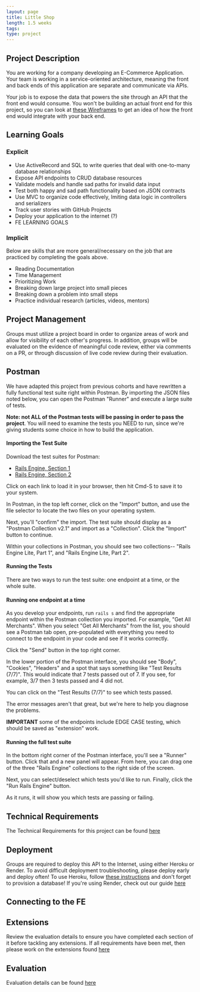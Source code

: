 ```yaml
---
layout: page
title: Little Shop
length: 1.5 weeks
tags:
type: project
---
```


## Project Description

You are working for a company developing an E-Commerce Application. Your team is working in a service-oriented architecture, meaning the front and back ends of this application are separate and communicate via APIs. 

Your job is to expose the data that powers the site through an API that the front end would consume. You won't be building an actual front end for this project, so you can look at [these Wireframes](./wireframes) to get an idea of how the front end would integrate with your back end.

<!-- TO-DO: Add details about connecting to an already existing FE app that will consume these endpoints -->

## Learning Goals

### Explicit

* Use ActiveRecord and SQL to write queries that deal with one-to-many database relationships
* Expose API endpoints to CRUD database resources
* Validate models and handle sad paths for invalid data input
* Test both happy and sad path functionality based on JSON contracts
* Use MVC to organize code effectively, lmiting data logic in controllers and serializers
* Track user stories with GitHub Projects
* Deploy your application to the internet (?)
* FE LEARNING GOALS

### Implicit
Below are skills that are more general/necessary on the job that are practiced by completing the goals above.

* Reading Documentation
* Time Management
* Prioritizing Work
* Breaking down large project into small pieces
* Breaking down a problem into small steps
* Practice individual research (articles, videos, mentors)

## Project Management

Groups must utilize a project board in order to organize areas of work and allow for  visibility of each other's progress. In addition, groups will be evaluated on the evidence of meaningful code review, either via comments on a PR, or through discussion of live code review during their evaluation. 

## Postman

We have adapted this project from previous cohorts and have rewritten a fully functional test suite right within Postman. By importing the JSON files noted below, you can open the Postman "Runner" and execute a large suite of tests.

**Note: not ALL of the Postman tests will be passing in order to pass the project**. You will need to examine the tests you NEED to run, since we're giving students some choice in how to build the application.

#### Importing the Test Suite

Download the test suites for Postman:
* [Rails Engine, Section 1](./RailsEngineSection1.postman_collection.json)
* [Rails Engine, Section 2](./RailsEngineSection2.postman_collection.json)

Click on each link to load it in your browser, then hit Cmd-S to save it to your system.

In Postman, in the top left corner, click on the "Import" button, and use the file selector to locate the two files on your operating system.

Next, you'll "confirm" the import. The test suite should display as a "Postman Collection v2.1" and import as a "Collection". Click the "Import" button to continue.

Within your collections in Postman, you should see two collections-- "Rails Engine Lite, Part 1", and "Rails Engine Lite, Part 2". 

#### Running the Tests

There are two ways to run the test suite: one endpoint at a time, or the whole suite.

#### Running one endpoint at a time

As you develop your endpoints, run `rails s` and find the appropriate endpoint within the Postman collection you imported. For example, "Get All Merchants". When you select "Get All Merchants" from the list, you should see a Postman tab open, pre-populated with everything you need to connect to the endpoint in your code and see if it works correctly.

Click the "Send" button in the top right corner.

In the lower portion of the Postman interface, you should see "Body", "Cookies", "Headers" and a spot that says something like "Test Results (7/7)". This would indicate that 7 tests passed out of 7. If you see, for example, 3/7 then 3 tests passed and 4 did not.

You can click on the "Test Results (7/7)" to see which tests passed.

The error messages aren't that great, but we're here to help you diagnose the problems.

<!-- TO-DO: make required? -->
**IMPORTANT** some of the endpoints include EDGE CASE testing, which should be saved as "extension" work.

#### Running the full test suite

In the bottom right corner of the Postman interface, you'll see a "Runner" button. Click that and a new panel will appear. From here, you can drag one of the three "Rails Engine" collections to the right side of the screen.

Next, you can select/deselect which tests you'd like to run. Finally, click the "Run Rails Engine" button.

As it runs, it will show you which tests are passing or failing.


## Technical Requirements

The Technical Requirements for this project can be found [here](./requirements)

## Deployment

Groups are required to deploy this API to the Internet, using either Heroku or Render. To avoid difficult deployment troubleshooting, please deploy early and deploy often! To use Heroku, follow [these instructions](https://devcenter.heroku.com/articles/getting-started-with-rails7) and don't forget to provision a database! If you're using Render, check out our guide [here](https://curriculum.turing.edu/module2/lessons/deployment_guide)

## Connecting to the FE

<!-- TO-DO! -->



## Extensions

Review the evaluation details to ensure you have completed each section of it before tackling any extensions. If all requirements have been met, then please work on the extensions found [here](./extensions)


## Evaluation

Evaluation details can be found [here](./evaluation)


